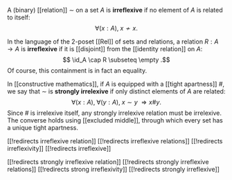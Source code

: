 
A (binary) [[relation]] $\sim$ on a set $A$ is __irreflexive__ if no element of $A$ is related to itself:
$$ \forall (x: A),\; x \nsim x .$$

In the language of the $2$-poset [[Rel]] of sets and relations, a relation $R: A \to A$ is __irreflexive__ if it is [[disjoint]] from the [[identity relation]] on $A$:
$$ \id_A \cap R \subseteq \empty .$$
Of course, this containment is in fact an equality.

In [[constructive mathematics]], if $A$ is equipped with a [[tight apartness]] $\#$, we say that $\sim$ is __strongly irrelexive__ if only distinct elements of $A$ are related:
$$ \forall (x: A),\; \forall (y: A),\; x \sim y \;\Rightarrow x \# y .$$
Since $\#$ is irrelexive itself, any strongly irrelexive relation must be irrelexive.  The converse holds using [[excluded middle]], through which every set has a unique tight apartness.


[[!redirects irreflexive relation]]
[[!redirects irreflexive relations]]
[[!redirects irreflexivity]]
[[!redirects irreflexive]]

[[!redirects strongly irreflexive relation]]
[[!redirects strongly irreflexive relations]]
[[!redirects strong irreflexivity]]
[[!redirects strongly irreflexive]]
